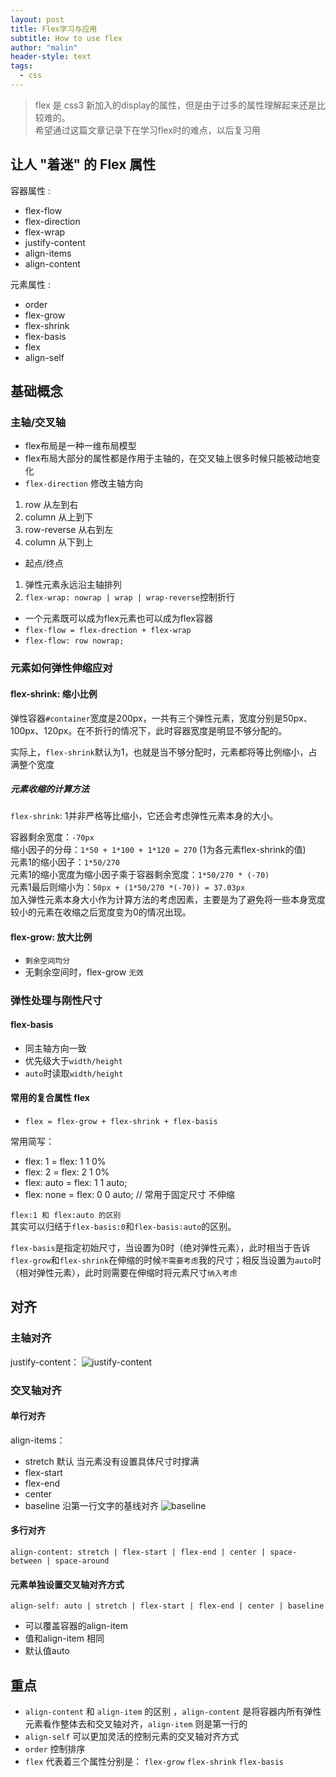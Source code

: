```yaml
---
layout: post
title: Flex学习与应用
subtitle: How to use flex
author: "malin"
header-style: text
tags:
  - css
---
```


> flex 是 css3 新加入的display的属性，但是由于过多的属性理解起来还是比较难的。  
> 希望通过这篇文章记录下在学习flex时的难点，以后复习用  


## 让人 "着迷" 的 Flex 属性

容器属性 :
- flex-flow
- flex-direction
- flex-wrap
- justify-content
- align-items
- align-content

元素属性 :
- order
- flex-grow
- flex-shrink
- flex-basis
- flex
- align-self

## 基础概念

### 主轴/交叉轴

- flex布局是一种一维布局模型
- flex布局大部分的属性都是作用于主轴的，在交叉轴上很多时候只能被动地变化
- ``flex-direction`` 修改主轴方向

1. row 从左到右
2. column 从上到下
3. row-reverse 从右到左
4. column 从下到上

- 起点/终点

1. 弹性元素永远沿主轴排列
2. ``flex-wrap: nowrap | wrap | wrap-reverse``控制折行

- 一个元素既可以成为flex元素也可以成为flex容器
- ``flex-flow = flex-drection + flex-wrap``
- ``flex-flow: row nowrap;``

### 元素如何弹性伸缩应对

#### flex-shrink: 缩小比例

弹性容器``#container``宽度是200px，一共有三个弹性元素，宽度分别是50px、100px、120px。在不折行的情况下，此时容器宽度是明显不够分配的。

实际上，``flex-shrink``默认为1，也就是当不够分配时，元素都将等比例缩小，占满整个宽度

##### 元素收缩的计算方法

``flex-shrink``: 1并非严格等比缩小，它还会考虑弹性元素本身的大小。

容器剩余宽度：``-70px``  
缩小因子的分母：``1*50 + 1*100 + 1*120 = 270`` (1为各元素flex-shrink的值)  
元素1的缩小因子：``1*50/270``  
元素1的缩小宽度为缩小因子乘于容器剩余宽度：``1*50/270 * (-70)``  
元素1最后则缩小为：``50px + (1*50/270 *(-70)) = 37.03px``  
加入弹性元素本身大小作为计算方法的考虑因素，主要是为了避免将一些本身宽度较小的元素在收缩之后宽度变为0的情况出现。

#### flex-grow: 放大比例

- ``剩余空间均分``
- 无剩余空间时，flex-grow ``无效``

### 弹性处理与刚性尺寸

#### flex-basis

- 同主轴方向一致
- 优先级大于``width/height``
- ``auto``时读取``width/height``

#### 常用的复合属性 flex

- ``flex = flex-grow + flex-shrink + flex-basis``

常用简写：

- flex: 1 = flex: 1 1 0%
- flex: 2 = flex: 2 1 0%
- flex: auto = flex: 1 1 auto;
- flex: none = flex: 0 0 auto; // 常用于固定尺寸 不伸缩

``flex:1 和 flex:auto 的区别``  
其实可以归结于``flex-basis:0``和``flex-basis:auto``的区别。

``flex-basis``是指定初始尺寸，当设置为0时（绝对弹性元素），此时相当于告诉``flex-grow``和``flex-shrink``在伸缩的时候``不需要考虑``我的尺寸；相反当设置为``auto``时（相对弹性元素），此时则需要在伸缩时将元素尺寸``纳入考虑``

## 对齐

### 主轴对齐

justify-content：
![justify-content](https://ask.qcloudimg.com/http-save/1006489/l8h27unmce.jpeg?imageView2/2/w/1620)

### 交叉轴对齐

#### 单行对齐

align-items：

- stretch 默认  当元素没有设置具体尺寸时撑满
- flex-start
- flex-end
- center
- baseline 沿第一行文字的基线对齐
![baseline](https://ask.qcloudimg.com/http-save/1006489/kaym7l5qke.jpeg?imageView2/2/w/1620)

#### 多行对齐

`align-content: stretch | flex-start | flex-end | center | space-between | space-around`

#### 元素单独设置交叉轴对齐方式

`align-self: auto | stretch | flex-start | flex-end | center | baseline`

- 可以覆盖容器的align-item
- 值和align-item 相同
- 默认值auto

## 重点

- `align-content` 和 `align-item` 的区别 ，`align-content` 是将容器内所有弹性元素看作整体去和交叉轴对齐，`align-item` 则是第一行的
- `align-self` 可以更加灵活的控制元素的交叉轴对齐方式
- `order` 控制排序
- `flex` 代表着三个属性分别是：  `flex-grow` `flex-shrink` `flex-basis`
